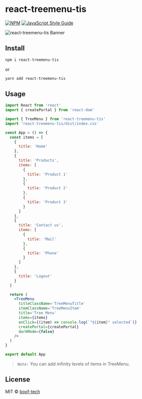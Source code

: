 # react-treemenu-tis

>

[![NPM](https://img.shields.io/npm/v/react-treemenu-tis.svg)](https://www.npmjs.com/package/react-treemenu-tis) [![JavaScript Style Guide](https://img.shields.io/badge/code_style-standard-brightgreen.svg)](https://standardjs.com)

![react-treemenu-tis Banner](https://user-images.githubusercontent.com/76048512/119355099-1956f400-bcba-11eb-885f-decdd2955bc7.gif)

## Install

```bash
npm i react-treemenu-tis
```

or

```bash
yarn add react-treemenu-tis
```

## Usage

```jsx
import React from 'react'
import { createPortal } from 'react-dom'

import { TreeMenu } from 'react-treemenu-tis'
import 'react-treemenu-tis/dist/index.css'

const App = () => {
  const items = [
    {
      title: 'Home'
    },
    {
      title: 'Products',
      items: [
        {
          title: 'Product 1'
        },
        {
          title: 'Product 2'
        },
        {
          title: 'Product 3'
        }
      ]
    },
    {
      title: 'Contact us',
      items: [
        {
          title: 'Mail'
        },
        {
          title: 'Phone'
        }
      ]
    },
    {
      title: 'Logout'
    }
  ]

  return (
    <TreeMenu
      titleClassName='TreeMenuTitle'
      itemClassName='TreeMenuItem'
      title='Tree Menu'
      items={items}
      onClick={(item) => console.log(`"${item}" selected`)}
      createPortal={createPortal}
      darkMode={false}
    />
  )
}

export default App
```

>`Note:` You can add infinity levels of items in TreeMenu.


## License

MIT © [boof-tech](https://github.com/boof-tech)
